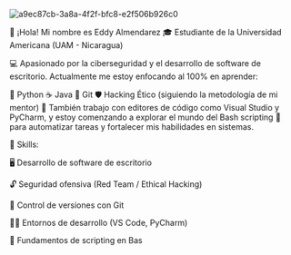 
![a9ec87cb-3a8a-4f2f-bfc8-e2f506b926c0](https://github.com/user-attachments/assets/389edf66-f73e-4526-b51a-7df3e593bb31)




👋 ¡Hola! Mi nombre es Eddy Almendarez
🎓 Estudiante de la Universidad Americana (UAM - Nicaragua)

  💻 Apasionado por la ciberseguridad y el desarrollo de software de escritorio. Actualmente me estoy enfocando al 100% en aprender:

🐍 Python
☕ Java
🌱 Git
🛡️ Hacking Ético (siguiendo la metodología de mi mentor)
🧠 También trabajo con editores de código como Visual Studio y PyCharm, y estoy comenzando a explorar el mundo del Bash scripting 🐚 para automatizar tareas y fortalecer mis habilidades en sistemas.

  🧰 Skills:

🖥️ Desarrollo de software de escritorio

🔓 Seguridad ofensiva (Red Team / Ethical Hacking)

🔧 Control de versiones con Git

🧑‍💻 Entornos de desarrollo (VS Code, PyCharm)

📜 Fundamentos de scripting en Bas
